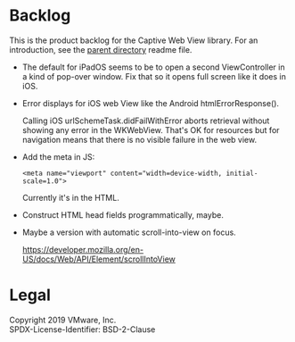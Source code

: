 Backlog
=======
This is the product backlog for the Captive Web View library. For an
introduction, see the [parent directory](/../) readme file.

-   The default for iPadOS seems to be to open a second ViewController in a kind
    of pop-over window. Fix that so it opens full screen like it does in iOS.

-   Error displays for iOS web View like the Android htmlErrorResponse().

    Calling iOS urlSchemeTask.didFailWithError aborts retrieval without showing
    any error in the WKWebView. That's OK for resources but for navigation means
    that there is no visible failure in the web view.

-   Add the meta in JS:

        <meta name="viewport" content="width=device-width, initial-scale=1.0">
    
    Currently it's in the HTML.

-   Construct HTML head fields programmatically, maybe.

-   Maybe a version with automatic scroll-into-view on focus.

    https://developer.mozilla.org/en-US/docs/Web/API/Element/scrollIntoView

Legal
=====
Copyright 2019 VMware, Inc.  
SPDX-License-Identifier: BSD-2-Clause
